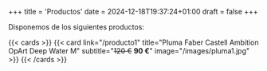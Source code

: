 +++
title = 'Productos'
date = 2024-12-18T19:37:24+01:00
draft = false
+++

Disponemos de los siguientes productos:

{{< cards >}}
  {{< card link="/producto1" title="Pluma Faber Castell Ambition OpArt Deep Water M" subtitle="~~120 €~~ **90 €**" image="/images/pluma1.jpg" >}}
{{< /cards >}}